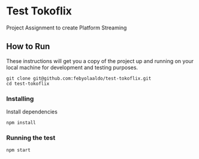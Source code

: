 # Test Tokoflix
Project Assignment to create Platform Streaming

## How to Run
These instructions will get you a copy of the project up and running on your local machine for development and testing purposes.

```
git clone git@github.com:febyolaaldo/test-tokoflix.git
cd test-tokoflix
```

### Installing
Install dependencies
```
npm install
```

### Running the test
```
npm start
```
